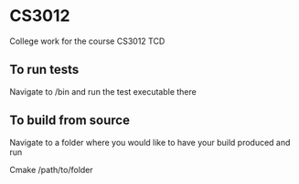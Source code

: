 # CS3012
College work for the course CS3012 TCD

## To run tests
Navigate to /bin and run the test executable there

## To build from source
Navigate to a folder where you would like to have your build produced and run

Cmake /path/to/folder
